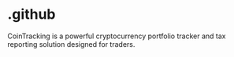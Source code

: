 # .github
CoinTracking is a powerful cryptocurrency portfolio tracker and tax reporting solution designed for traders.
